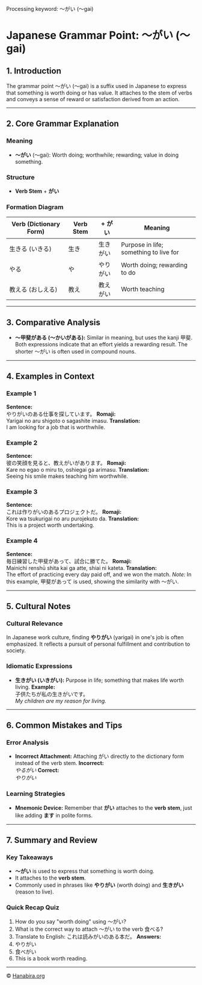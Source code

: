 Processing keyword: ～がい (〜gai)
# Japanese Grammar Point: ～がい (〜gai)

## 1. Introduction
The grammar point ～がい (〜gai) is a suffix used in Japanese to express that something is worth doing or has value. It attaches to the stem of verbs and conveys a sense of reward or satisfaction derived from an action.

---
## 2. Core Grammar Explanation
### Meaning
- **～がい** (〜gai): Worth doing; worthwhile; rewarding; value in doing something.
### Structure
- **Verb Stem** + **がい**
### Formation Diagram
| Verb (Dictionary Form) | Verb Stem | + がい | Meaning                             |
|------------------------|-----------|-------|-------------------------------------|
| 生きる (いきる)         | 生き      | 生きがい | Purpose in life; something to live for |
| やる                    | や        | やりがい | Worth doing; rewarding to do        |
| 教える (おしえる)       | 教え      | 教えがい | Worth teaching                      |
---
## 3. Comparative Analysis
- **～甲斐がある (～かいがある):** Similar in meaning, but uses the kanji 甲斐. Both expressions indicate that an effort yields a rewarding result. The shorter ～がい is often used in compound nouns.
---
## 4. Examples in Context
### Example 1
**Sentence:**  
やりがいのある仕事を探しています。
**Romaji:**  
Yarigai no aru shigoto o sagashite imasu.
**Translation:**  
I am looking for a job that is worthwhile.
### Example 2
**Sentence:**  
彼の笑顔を見ると、教えがいがあります。
**Romaji:**  
Kare no egao o miru to, oshiegai ga arimasu.
**Translation:**  
Seeing his smile makes teaching him worthwhile.
### Example 3
**Sentence:**  
これは作りがいのあるプロジェクトだ。
**Romaji:**  
Kore wa tsukurigai no aru purojekuto da.
**Translation:**  
This is a project worth undertaking.
### Example 4
**Sentence:**  
毎日練習した甲斐があって、試合に勝てた。
**Romaji:**  
Mainichi renshū shita kai ga atte, shiai ni kateta.
**Translation:**  
The effort of practicing every day paid off, and we won the match.
*Note:* In this example, 甲斐があって is used, showing the similarity with ～がい.

---
## 5. Cultural Notes
### Cultural Relevance
In Japanese work culture, finding **やりがい** (yarigai) in one's job is often emphasized. It reflects a pursuit of personal fulfillment and contribution to society.
### Idiomatic Expressions
- **生きがい (いきがい):** Purpose in life; something that makes life worth living.
  **Example:**  
  子供たちが私の生きがいです。  
  *My children are my reason for living.*
---
## 6. Common Mistakes and Tips
### Error Analysis
- **Incorrect Attachment:** Attaching がい directly to the dictionary form instead of the verb stem.
  **Incorrect:**  
  *やるがい*
  **Correct:**  
  *やりがい*
### Learning Strategies
- **Mnemonic Device:** Remember that **がい** attaches to the **verb stem**, just like adding **ます** in polite forms.
---
## 7. Summary and Review
### Key Takeaways
- **～がい** is used to express that something is worth doing.
- It attaches to the **verb stem**.
- Commonly used in phrases like **やりがい** (worth doing) and **生きがい** (reason to live).
### Quick Recap Quiz
1. How do you say "worth doing" using ～がい?
2. What is the correct way to attach ～がい to the verb 食べる?
3. Translate to English: これは読みがいのある本だ。
**Answers:**
1. やりがい
2. 食べがい
3. This is a book worth reading.



---

© [Hanabira.org](https://hanabira.org)
